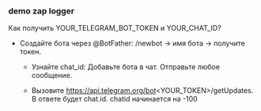 ### demo zap logger

Как получить YOUR_TELEGRAM_BOT_TOKEN и YOUR_CHAT_ID?  
- Создайте бота через @BotFather:
    /newbot → имя бота → получите токен.

  - Узнайте chat_id:
  Добавьте бота в чат.
   Отправьте любое сообщение.

  - Вызовите https://api.telegram.org/bot<YOUR_TOKEN>/getUpdates.
  В ответе будет chat.id.
  chatid начинается на -100